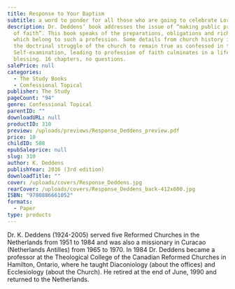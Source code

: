 ```yaml
---
title: Response to Your Baptism
subtitle: a word to ponder for all those who are going to celebrate Lord’s Supper
description: Dr. Deddens’ book addresses the issue of “making public profession
  of faith”. This book speaks of the preparations, obligations and rich rewards
  which belong to such a profession. Some details from church history illustrate
  the doctrinal struggle of the church to remain true as confessed in the form.
  Self-examination, leading to profession of faith culminates in a life of
  blessing. 16 chapters, no questions.
salePrice: null
categories:
  - The Study Books
  - Confessional Topical
publisher: The Study
pageCount: "94"
genre: Confessional Topical
parentID: ""
downloadURL: null
productID: 310
preview: /uploads/previews/Response_Deddens_preview.pdf
price: 10
childID: 508
epubSaleprice: null
slug: 310
author: K. Deddens
publishYear: 2016 (3rd edition)
downloadTitle: ""
cover: /uploads/covers/Response_Deddens.jpg
rearCover: /uploads/covers/Response_Deddens_back-412x600.jpg
ISBN: "9780886661052"
formats:
  - Paper
type: products
---
```

Dr. K. Deddens (1924-2005) served five Reformed Churches in the Netherlands from 1951 to 1984 and was also a missionary in Curacao (Netherlands Antilles) from 1965 to 1970. In 1984 Dr. Deddens became a professor at the Theological College of the Canadian Reformed Churches in Hamilton, Ontario, where he taught Diaconiology (about the offices) and Ecclesiology (about the Church). He retired at the end of June, 1990 and returned to the Netherlands.